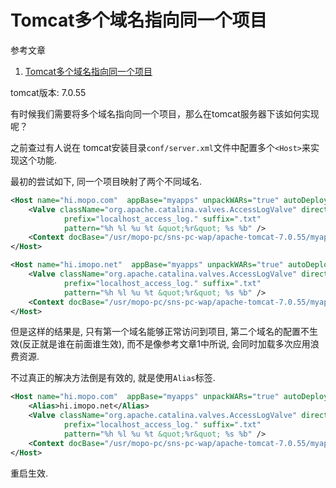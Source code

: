 # Tomcat多个域名指向同一个项目

参考文章

1. [Tomcat多个域名指向同一个项目](http://blog.csdn.net/u013076997/article/details/54316064)

tomcat版本: 7.0.55

有时候我们需要将多个域名指向同一个项目，那么在tomcat服务器下该如何实现呢？

之前查过有人说在 tomcat安装目录`conf/server.xml`文件中配置多个`<Host>`来实现这个功能.

最初的尝试如下, 同一个项目映射了两个不同域名.

```xml
<Host name="hi.mopo.com"  appBase="myapps" unpackWARs="true" autoDeploy="true">
    <Valve className="org.apache.catalina.valves.AccessLogValve" directory="logs"
            prefix="localhost_access_log." suffix=".txt"
            pattern="%h %l %u %t &quot;%r&quot; %s %b" />
    <Context docBase="/usr/mopo-pc/sns-pc-wap/apache-tomcat-7.0.55/myapps/sns-mopo-website" path="" />
</Host>

<Host name="hi.imopo.net"  appBase="myapps" unpackWARs="true" autoDeploy="true">
    <Valve className="org.apache.catalina.valves.AccessLogValve" directory="logs"
            prefix="localhost_access_log." suffix=".txt"
            pattern="%h %l %u %t &quot;%r&quot; %s %b" />
    <Context docBase="/usr/mopo-pc/sns-pc-wap/apache-tomcat-7.0.55/myapps/sns-mopo-website" path="" />
</Host>
```

但是这样的结果是, 只有第一个域名能够正常访问到项目, 第二个域名的配置不生效(反正就是谁在前面谁生效), 而不是像参考文章1中所说, 会同时加载多次应用浪费资源. 

不过真正的解决方法倒是有效的, 就是使用`Alias`标签.

```xml
<Host name="hi.mopo.com"  appBase="myapps" unpackWARs="true" autoDeploy="true">
    <Alias>hi.imopo.net</Alias>
    <Valve className="org.apache.catalina.valves.AccessLogValve" directory="logs"
            prefix="localhost_access_log." suffix=".txt"
            pattern="%h %l %u %t &quot;%r&quot; %s %b" />
    <Context docBase="/usr/mopo-pc/sns-pc-wap/apache-tomcat-7.0.55/myapps/sns-mopo-website" path="" />
</Host>
```

重启生效.
